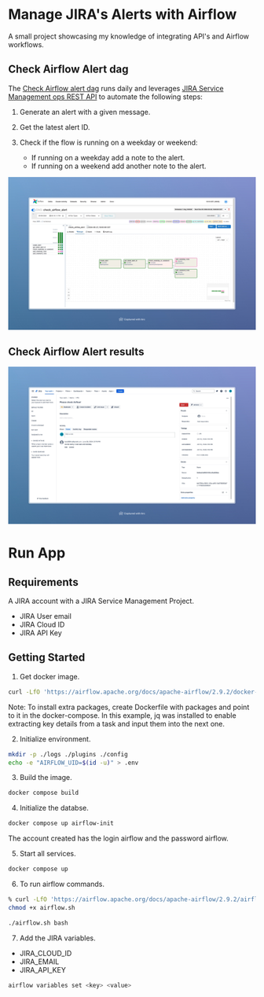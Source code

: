 # Manage JIRA's Alerts with Airflow
A small project showcasing my knowledge of integrating API's and Airflow workflows.

## Check Airflow Alert dag

The [Check Airflow alert dag](/dags/check_airflow_alert.py) runs daily and leverages [JIRA Service Management ops REST API](https://developer.atlassian.com/cloud/jira/service-desk-ops/rest/v2/api-group-alerts/#api-group-alerts) to automate the following steps:

1. Generate an alert with a given message.

2. Get the latest alert ID.

3. Check if the flow is running on a weekday or weekend:
    * If running on a weekday add a note to the alert.
    * If running on a weekend add another note to the alert.

![dag graph](/img/check_airflow_alert_graph.jpeg)

## Check Airflow Alert results

![dag result](/img/check_airflow_aler_result.jpeg)

# Run App

## Requirements

A JIRA account with a JIRA Service Management Project.
* JIRA User email
* JIRA Cloud ID
* JIRA API Key

## Getting Started

1. Get docker image.
```sh
curl -LfO 'https://airflow.apache.org/docs/apache-airflow/2.9.2/docker-compose.yaml'
```
Note: To install extra packages, create Dockerfile with 
packages and point to it in the docker-compose. In this example, jq was installed to
enable extracting key details from a task and input them into the next one.

2. Initialize environment.
```sh
mkdir -p ./logs ./plugins ./config
echo -e "AIRFLOW_UID=$(id -u)" > .env
```

3. Build the image.
```sh
docker compose build
``` 

4. Initialize the databse.
```sh
docker compose up airflow-init
```
The account created has the login airflow and the password airflow.

5. Start all services.

```sh
docker compose up
```

6. To run airflow commands.

```sh
% curl -LfO 'https://airflow.apache.org/docs/apache-airflow/2.9.2/airflow.sh'
chmod +x airflow.sh
```

```sh
./airflow.sh bash
```

7. Add the JIRA variables.

* JIRA_CLOUD_ID
* JIRA_EMAIL
* JIRA_API_KEY

```sh
airflow variables set <key> <value>
```